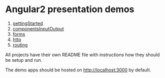 # Angular2 presentation demos

1. [gettingStarted](https://github.com/sumarsky/ng2-Demo/tree/master/gettingStarted)
2. [componentsInputOutput](https://github.com/sumarsky/ng2-Demo/tree/master/componentsInputOutput)
3. [forms](https://github.com/sumarsky/ng2-Demo/tree/master/forms)
4. [http](https://github.com/sumarsky/ng2-Demo/tree/master/http)
5. [routing](https://github.com/sumarsky/ng2-Demo/tree/master/routing)

All projects have their own README file with instructions how they should be setup and run.

The demo apps should be hosted on [http://localhost:3000](http://localhost:3000) by default.